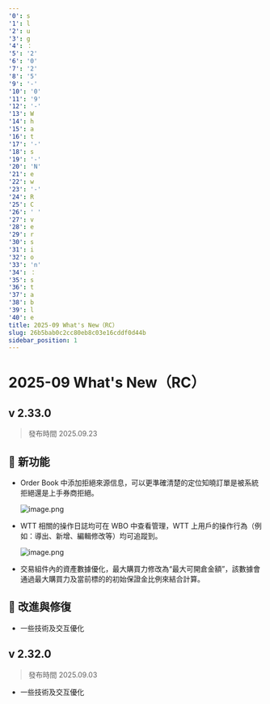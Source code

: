 ```yaml
---
'0': s
'1': l
'2': u
'3': g
'4': ：
'5': '2'
'6': '0'
'7': '2'
'8': '5'
'9': '-'
'10': '0'
'11': '9'
'12': '-'
'13': W
'14': h
'15': a
'16': t
'17': '-'
'18': s
'19': '-'
'20': 'N'
'21': e
'22': w
'23': '-'
'24': R
'25': C
'26': ' '
'27': v
'28': e
'29': r
'30': s
'31': i
'32': o
'33': 'n'
'34': ：
'35': s
'36': t
'37': a
'38': b
'39': l
'40': e
title: 2025-09 What's New（RC）
slug: 26b5bab0c2cc80eb8c03e16cddf0d44b
sidebar_position: 1
---
```



# 2025-09 What's New（RC）


## v 2.33.0

> 發布時間   2025.09.23

## 🎉 新功能

- Order Book 中添加拒絕來源信息，可以更準確清楚的定位知曉訂單是被系統拒絕還是上手券商拒絕。

    ![image.png](/assets/4cf8b4bb7f2b6fa60f32b382977f107e.png)

- WTT 相關的操作日誌均可在 WBO 中查看管理，WTT 上用戶的操作行為（例如：導出、新增、編輯修改等）均可追蹤到。

    ![image.png](/assets/c66760ccb619088c5470ca4be7f9dc43.png)

- 交易組件內的資產數據優化，最大購買力修改為“最大可開倉金額”，該數據會通過最大購買力及當前標的的初始保證金比例來結合計算。

## 📌 改進與修復

- 一些技術及交互優化

## v 2.32.0

> 發布時間   2025.09.03
- 一些技術及交互優化
